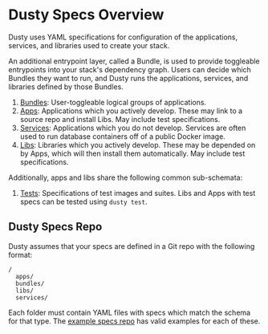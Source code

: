 # Dusty Specs Overview

Dusty uses YAML specifications for configuration of the applications, services, and
libraries used to create your stack.

An additional entrypoint layer, called a Bundle, is used to provide toggleable entrypoints
into your stack's dependency graph. Users can decide which Bundles they want to run,
and Dusty runs the applications, services, and libraries defined by those Bundles.

1. [Bundles](./bundle-specs.md): User-toggleable logical groups of applications.
1. [Apps](./app-specs.md): Applications which you actively develop. These may link
to a source repo and install Libs. May include test specifications.
1. [Services](./service-specs.md): Applications which you do not develop. Services are
often used to run database containers off of a public Docker image.
1. [Libs](./lib-specs.md): Libraries which you actively develop. These may be depended on
by Apps, which will then install them automatically. May include test specifications.

Additionally, apps and libs share the following common sub-schemata:

1. [Tests](./test-specs.md): Specifications of test images and suites. Libs and Apps with
test specs can be tested using `dusty test`.

## Dusty Specs Repo

Dusty assumes that your specs are defined in a Git repo with the following format:

```
/
  apps/
  bundles/
  libs/
  services/
```

Each folder must contain YAML files with specs which match the schema for that type. The
[example specs repo](https://github.com/gamechanger/dusty-example-specs) has valid
examples for each of these.

